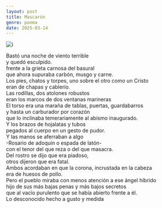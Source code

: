 ```yaml
---
layout: post
title: Mascarón 
genre: poema
date: 2025-03-14
---
```

![i](https://i.pinimg.com/474x/0e/02/d0/0e02d0de9253432428e46e129e4004a2.jpg)

Bastó una noche de viento terrible  
y quedó esculpido.  
frente a la grieta carnosa del basural  
que ahora supuraba carbón, musgo y carne.  
Los pies, chatos y torpes, uno sobre el otro como un Cristo  
eran de chapas y cablerío.  
Las rodillas, dos atolones robustos  
eran los marcos de dos ventanas marineras  
El torso era una maraña de tablas, puertas, guardabarros  
y hasta un carburador por corazón  
que lo inclinaba temerariamente al abismo inaugurado.  
Y los brazos de hojalatas y tubos  
pegados al cuerpo en un gesto de pudor.  
Y las manos se aferraban a algo  
\-Rosario de adoquín o espada de latón-  
con el tenor del que reza o del que masacra.  
Del rostro se dijo que era piadoso,  
otros dijeron que era fatal.  
Ambos acordaban en que la corona, incrustada en la cabeza  
era de huesos de pollo.  
Pero el pueblo miraba con menos atención a ese ángel híbrido  
hijo de sus más bajas penas y más bajos secretos  
que al vacío purulento que se había abierto frente a él.  
Lo desconocido hecho a gusto y medida
